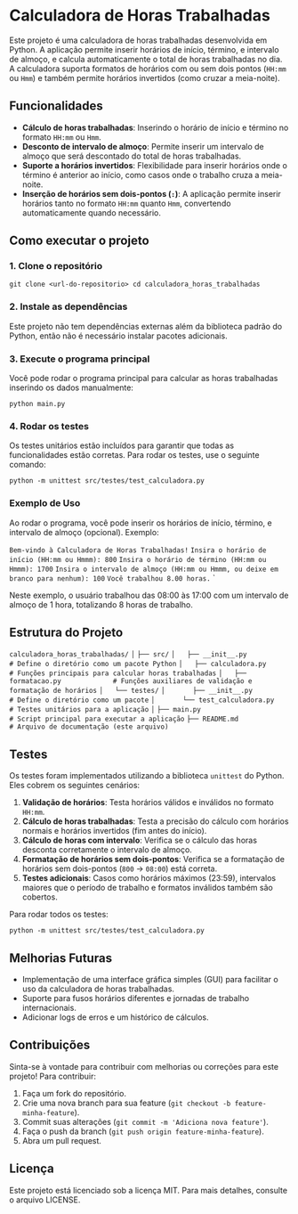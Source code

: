 # Calculadora de Horas Trabalhadas

Este projeto é uma calculadora de horas trabalhadas desenvolvida em Python. A aplicação permite inserir horários de início, término, e intervalo de almoço, e calcula automaticamente o total de horas trabalhadas no dia. A calculadora suporta formatos de horários com ou sem dois pontos (`HH:mm` ou `Hmm`) e também permite horários invertidos (como cruzar a meia-noite).

## Funcionalidades

-   **Cálculo de horas trabalhadas**: Inserindo o horário de início e término no formato `HH:mm` ou `Hmm`.
-   **Desconto de intervalo de almoço**: Permite inserir um intervalo de almoço que será descontado do total de horas trabalhadas.
-   **Suporte a horários invertidos**: Flexibilidade para inserir horários onde o término é anterior ao início, como casos onde o trabalho cruza a meia-noite.
-   **Inserção de horários sem dois-pontos (`:`)**: A aplicação permite inserir horários tanto no formato `HH:mm` quanto `Hmm`, convertendo automaticamente quando necessário.

## Como executar o projeto

### 1. Clone o repositório



`git clone <url-do-repositorio>
cd calculadora_horas_trabalhadas` 

### 2. Instale as dependências

Este projeto não tem dependências externas além da biblioteca padrão do Python, então não é necessário instalar pacotes adicionais.

### 3. Execute o programa principal

Você pode rodar o programa principal para calcular as horas trabalhadas inserindo os dados manualmente:

`python main.py` 

### 4. Rodar os testes

Os testes unitários estão incluídos para garantir que todas as funcionalidades estão corretas. Para rodar os testes, use o seguinte comando:


`python -m unittest src/testes/test_calculadora.py` 

### Exemplo de Uso

Ao rodar o programa, você pode inserir os horários de início, término, e intervalo de almoço (opcional). Exemplo:

`Bem-vindo à Calculadora de Horas Trabalhadas!`
`Insira o horário de início (HH:mm ou Hmmm): 800`
`Insira o horário de término (HH:mm ou Hmmm): 1700`
`Insira o intervalo de almoço (HH:mm ou Hmmm, ou deixe em branco para nenhum): 100`
`Você trabalhou 8.00 horas.` `

Neste exemplo, o usuário trabalhou das 08:00 às 17:00 com um intervalo de almoço de 1 hora, totalizando 8 horas de trabalho.

## Estrutura do Projeto



`calculadora_horas_trabalhadas/`
`│`
`├── src/`
`│   ├── __init__.py               # Define o diretório como um pacote Python`
`│   ├── calculadora.py            # Funções principais para calcular horas trabalhadas`
`│   ├── formatacao.py             # Funções auxiliares de validação e formatação de horários`
`│   └── testes/`
`│       ├── __init__.py           # Define o diretório como um pacote`
`│       └── test_calculadora.py   # Testes unitários para a aplicação`
`│`
`├── main.py                       # Script principal para executar a aplicação`
`├── README.md                     # Arquivo de documentação (este arquivo)`


## Testes

Os testes foram implementados utilizando a biblioteca `unittest` do Python. Eles cobrem os seguintes cenários:

1.  **Validação de horários**: Testa horários válidos e inválidos no formato `HH:mm`.
2.  **Cálculo de horas trabalhadas**: Testa a precisão do cálculo com horários normais e horários invertidos (fim antes do início).
3.  **Cálculo de horas com intervalo**: Verifica se o cálculo das horas desconta corretamente o intervalo de almoço.
4.  **Formatação de horários sem dois-pontos**: Verifica se a formatação de horários sem dois-pontos (`800` → `08:00`) está correta.
5.  **Testes adicionais**: Casos como horários máximos (23:59), intervalos maiores que o período de trabalho e formatos inválidos também são cobertos.

Para rodar todos os testes:


`python -m unittest src/testes/test_calculadora.py` 

## Melhorias Futuras

-   Implementação de uma interface gráfica simples (GUI) para facilitar o uso da calculadora de horas trabalhadas.
-   Suporte para fusos horários diferentes e jornadas de trabalho internacionais.
-   Adicionar logs de erros e um histórico de cálculos.

## Contribuições

Sinta-se à vontade para contribuir com melhorias ou correções para este projeto! Para contribuir:

1.  Faça um fork do repositório.
2.  Crie uma nova branch para sua feature (`git checkout -b feature-minha-feature`).
3.  Commit suas alterações (`git commit -m 'Adiciona nova feature'`).
4.  Faça o push da branch (`git push origin feature-minha-feature`).
5.  Abra um pull request.

## Licença

Este projeto está licenciado sob a licença MIT. Para mais detalhes, consulte o arquivo LICENSE.